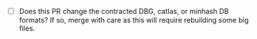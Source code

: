 - [ ] Does this PR change the contracted DBG, catlas, or minhash DB formats?
      If so, merge with care as this will require rebuilding some big files.
